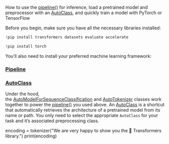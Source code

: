 How to use the [pipeline()](https://huggingface.co/docs/transformers/v4.44.0/en/main_classes/pipelines#transformers.pipeline) for inference, load a pretrained model and preprocessor with an [AutoClass](https://huggingface.co/docs/transformers/en/model_doc/auto), and quickly train a model with PyTorch or TensorFlow

Before you begin, make sure you have all the necessary libraries installed:

```python
!pip install transformers datasets evaluate accelerate

!pip install torch
```

You’ll also need to install your preferred machine learning framework:

### [Pipeline](https://huggingface.co/docs/transformers/en/quicktour#pipeline)

### [AutoClass](https://huggingface.co/docs/transformers/en/quicktour#autoclass)

Under the hood, the [AutoModelForSequenceClassification](https://huggingface.co/docs/transformers/v4.44.0/en/model_doc/auto#transformers.AutoModelForSequenceClassification) and [AutoTokenizer](https://huggingface.co/docs/transformers/v4.44.0/en/model_doc/auto#transformers.AutoTokenizer) classes work together to power the [pipeline()](https://huggingface.co/docs/transformers/v4.44.0/en/main_classes/pipelines#transformers.pipeline) you used above. An [AutoClass](https://huggingface.co/docs/transformers/en/model_doc/auto) is a shortcut that automatically retrieves the architecture of a pretrained model from its name or path. You only need to select the appropriate `AutoClass` for your task and it’s associated preprocessing class.

encoding = tokenizer("We are very happy to show you the 🤗 Transformers library.")
print(encoding)